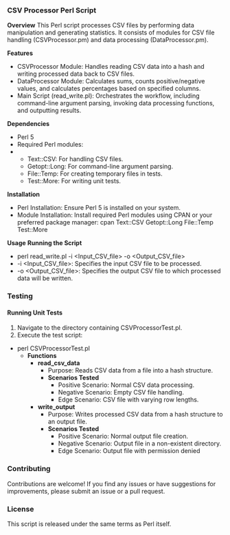 ### CSV Processor Perl Script

**Overview**
This Perl script processes CSV files by performing data manipulation and generating statistics. It consists of modules for CSV file handling (CSVProcessor.pm) and data processing (DataProcessor.pm).

**Features**
- CSVProcessor Module: Handles reading CSV data into a hash and writing processed data back to CSV files.
- DataProcessor Module: Calculates sums, counts positive/negative values, and calculates percentages based on specified columns.
- Main Script (read_write.pl): Orchestrates the workflow, including command-line argument parsing, invoking data processing functions, and outputting results.

**Dependencies**
- Perl 5
- Required Perl modules:
- - Text::CSV: For handling CSV files.
  - Getopt::Long: For command-line argument parsing.
  - File::Temp: For creating temporary files in tests.
  - Test::More: For writing unit tests.

**Installation**
- Perl Installation: Ensure Perl 5 is installed on your system.
- Module Installation: Install required Perl modules using CPAN or your preferred package manager: cpan Text::CSV Getopt::Long File::Temp Test::More


**Usage**
**Running the Script**
- perl read_write.pl -i <Input_CSV_file> -o <Output_CSV_file>
- -i <Input_CSV_file>: Specifies the input CSV file to be processed.
- -o <Output_CSV_file>: Specifies the output CSV file to which processed data will be written.


### Testing

#### Running Unit Tests

1. Navigate to the directory containing CSVProcessorTest.pl.
2. Execute the test script:
- perl CSVProcessorTest.pl
  - **Functions**
    - **read_csv_data**
      - Purpose: Reads CSV data from a file into a hash structure.
      - **Scenarios Tested**
        - Positive Scenario: Normal CSV data processing.
        - Negative Scenario: Empty CSV file handling.
        - Edge Scenario: CSV file with varying row lengths.
    - **write_output**
      - Purpose: Writes processed CSV data from a hash structure to an output file.
      - **Scenarios Tested**
        - Positive Scenario: Normal output file creation.
        - Negative Scenario: Output file in a non-existent directory.
        - Edge Scenario: Output file with permission denied
      
### Contributing
Contributions are welcome! If you find any issues or have suggestions for improvements, please submit an issue or a pull request.

### License
This script is released under the same terms as Perl itself.

